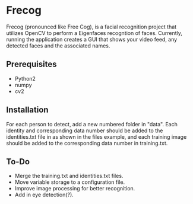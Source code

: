 Frecog
==========

Frecog (pronounced like Free Cog), is a facial recognition project that utilizes
OpenCV to perform a Eigenfaces recogntion of faces. Currently, running the
application creates a GUI that shows your video feed, any detected faces and the
associated names.

Prerequisites
----------
 - Python2
 - numpy
 - cv2

Installation
----------
For each person to detect, add a new numbered folder in "data". Each identity
and corresponding data number should be added to the identities.txt file in as
shown in the files example, and each training image should be added to the
corresponding data number in training.txt.

To-Do
-----------
 - Merge the training.txt and identities.txt files.
 - Move variable storage to a configuration file.
 - Improve image processing for better recognition.
 - Add in eye detection(?).
